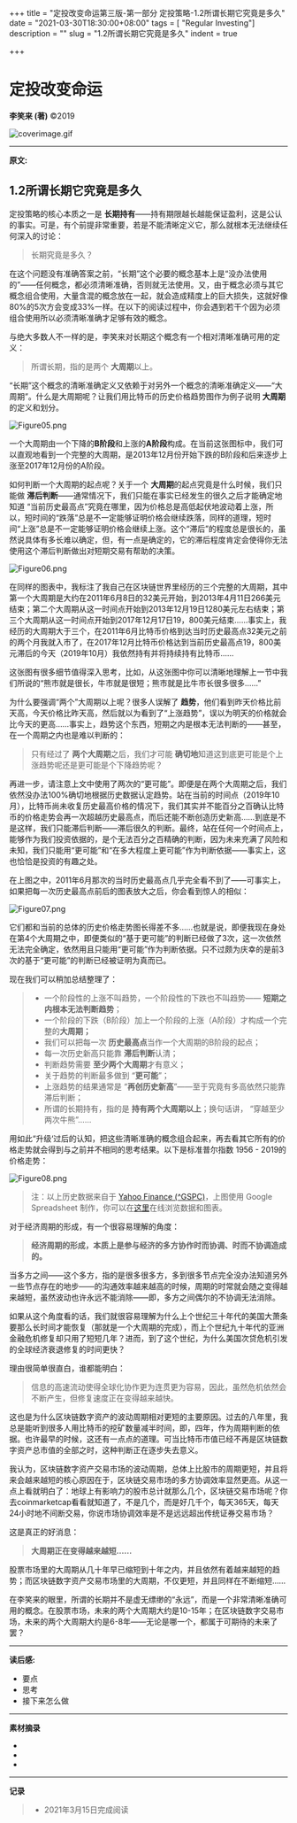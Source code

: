 +++
title = "定投改变命运第三版-第一部分 定投策略-1.2所谓长期它究竟是多久"
date = "2021-03-30T18:30:00+08:00"
tags = [ "Regular Investing"]
description = ""
slug = "1.2所谓长期它究竟是多久"
indent = true

+++
# 定投改变命运

**李笑来 (著)**   ©2019

![coverimage.gif](C:\Users\jiaoj\Desktop\current\worldofrorrim\static\images\coverimage.gif)

---

**原文:**

## 1.2所谓长期它究竟是多久

定投策略的核心本质之一是 **长期持有**——持有期限越长越能保证盈利，这是公认的事实。可是，有个前提非常重要，若是不能清晰定义它，那么就根本无法继续任何深入的讨论：

> 长期究竟是多久？

在这个问题没有准确答案之前，“长期”这个必要的概念基本上是“没办法使用的”——任何概念，都必须清晰准确，否则就无法使用。又，由于概念必须与其它概念组合使用，大量含混的概念放在一起，就会造成精度上的巨大损失，这就好像80%的5次方会变成33%一样。在以下的阅读过程中，你会遇到若干个因为必须组合使用所以必须清晰准确才足够有效的概念。

与绝大多数人不一样的是，李笑来对长期这个概念有一个相对清晰准确可用的定义：

> 所谓长期，指的是两个 **大周期**以上。

“长期”这个概念的清晰准确定义又依赖于对另外一个概念的清晰准确定义——“大周期”。什么是大周期呢？让我们用比特币的历史价格趋势图作为例子说明 **大周期**的定义和划分。

![Figure05.png](C:\Users\jiaoj\Desktop\current\worldofrorrim\static\images\Figure05.png)

一个大周期由一个下降的**B阶段**和上涨的**A阶段**构成。在当前这张图标中，我们可以直观地看到一个完整的大周期，是2013年12月份开始下跌的B阶段和后来逐步上涨至2017年12月份的A阶段。

如何判断一个大周期的起点呢？关于一个 **大周期**的起点究竟是什么时候，我们只能做 **滞后判断**——通常情况下，我们只能在事实已经发生的很久之后才能确定地知道 “当前历史最高点”究竟在哪里，因为价格总是高低起伏地波动着上涨，所以，短时间的“跌落”总是不一定能够证明价格会继续跌落，同样的道理，短时间“上涨”总是不一定能够证明价格会继续上涨。这个“滞后”的程度总是很长的，虽然说具体有多长难以确定，但，有一点是确定的，它的滞后程度肯定会使得你无法使用这个滞后判断做出对短期交易有帮助的决策。

![Figure06.png](C:\Users\jiaoj\Desktop\current\worldofrorrim\static\images\Figure06.png)

在同样的图表中，我标注了我自己在区块链世界里经历的三个完整的大周期，其中第一个大周期是大约在2011年6月8日的32美元开始，到2013年4月11日266美元结束；第二个大周期从这一时间点开始到2013年12月19日1280美元左右结束；第三个大周期从这一时间点开始到2017年12月17日19，800美元结束……事实上，我经历的大周期大于三个，在2011年6月比特币价格到达当时历史最高点32美元之前的两个月我就入市了，在2017年12月比特币价格达到当前历史最高点19，800美元滞后的今天（2019年10月）我依然持有并将持续持有比特币……

这张图有很多细节值得深入思考，比如，从这张图中你可以清晰地理解上一节中我们所说的“熊市就是很长，牛市就是很短；熊市就是比牛市长很多很多……”

为什么要强调“两个”大周期以上呢？很多人误解了 **趋势**，他们看到昨天价格比前天高，今天价格比昨天高，然后就以为看到了“上涨趋势”，误以为明天的价格就会比今天的更高……事实上，趋势这个东西，短期之内是根本无法判断的——甚至，在一个周期之内也是难以判断的：

> 只有经过了 **两个大周期**之后，我们才可能 **确切地**知道这到底更可能是个上涨趋势呢还是更可能是个下降趋势呢？

再进一步，请注意上文中使用了两次的“更可能”。即便是在两个大周期之后，我们依然没办法100%确切地根据历史数据认定趋势。站在当前的时间点（2019年10月），比特币尚未收复历史最高价格的情况下，我们其实并不能百分之百确认比特币的价格走势会再一次超越历史最高点，而后还能不断创造历史新高……到底是不是这样，我们只能滞后判断——滞后很久的判断。最终，站在任何一个时间点上，能够作为我们投资依据的，是个无法百分之百精确的判断，因为未来充满了风险和未知，我们只能用“更可能”和“在多大程度上更可能”作为判断依据——事实上，这也恰恰是投资的有趣之处。

在上图之中，2011年6月那次的当时历史最高点几乎完全看不到了——可事实上，如果把每一次历史最高点前后的图表放大之后，你会看到惊人的相似：

![Figure07.png](C:\Users\jiaoj\Desktop\current\worldofrorrim\static\images\Figure07.png)

它们都和当前的总体的历史价格走势图长得差不多……也就是说，即便我现在身处在第4个大周期之中，即便类似的“基于更可能”的判断已经做了3次，这一次依然无法完全确定，依然用且只能用“更可能”作为判断依据。只不过颇为庆幸的是前3次的基于“更可能”的判断已经被证明为真而已。

现在我们可以稍加总结整理了：

> * 一个阶段性的上涨不叫趋势，一个阶段性的下跌也不叫趋势—— **短期之内根本无法判断趋势**；
> * 一个阶段的下跌（B阶段）加上一个阶段的上涨（A阶段）才构成一个完整的**大周期；**
> * 我们可以把每一次 **历史最高点**当作一个大周期的B阶段的起点；
> * 每一次历史新高只能靠 **滞后判断**认清；
> * 判断趋势需要 **至少两个大周期**才有意义；
> * 关于趋势的判断最多做到 “**更可能**”；
> * 上涨趋势的结果通常是 “**再创历史新高**”——至于究竟有多高依然只能靠滞后判断；
> * 所谓的长期持有，指的是 **持有两个大周期以上**；换句话讲， “穿越至少两次牛熊”……

用如此“升级‘过后的认知，把这些清晰准确的概念组合起来，再去看其它所有的价格走势就会得到与之前并不相同的思考结果。以下是标准普尔指数 1956 - 2019的价格走势：

![Figure08.png](C:\Users\jiaoj\Desktop\current\worldofrorrim\static\images\Figure08.png)

> 注：以上历史数据来自于 [Yahoo Finance (^GSPC)](https://finance.yahoo.com/quote/^GSPC/history?p=^GSPC)，上图使用 Google Spreadsheet 制作，你可以在[这里](https://docs.google.com/spreadsheets/d/1RsmiifuZajR_POx1zO_--qUcOgwb7tABNQpT-O69Ryk/edit?usp=sharing)在线浏览数据和图表。

对于经济周期的形成，有一个很容易理解的角度：

> **经济周期的形成，本质上是参与经济的多方协作时而协调、时而不协调造成的。**

当多方之间——这个多方，指的是很多很多方，多到很多节点完全没办法知道另外一些节点存在的地步——的沟通效率越来越高的时候，周期的时常就会随之变得越来越短，虽然波动也许永远不能消除——即，多方之间偶尔的不协调无法消除。

如果从这个角度看的话，我们就很容易理解为什么上个世纪三十年代的美国大萧条要那么长时间才能恢复（那就是一个大周期的完成），而上个世纪九十年代的亚洲金融危机修复却只用了短短几年？进而，到了这个世纪，为什么美国次贷危机引发的全球经济衰退修复的时间更快？

理由很简单很直白，谁都能明白：

> 信息的高速流动使得全球化协作更为连贯更为容易，因此，虽然危机依然会不断产生，但修复速度正在变得越来越快。

这也是为什么区块链数字资产的波动周期相对更短的主要原因。过去的八年里，我总是能听到很多人用比特币的挖矿数量减半时间，即，四年，作为周期判断的依据。也许最早的时候，这还有一点点的道理。可当比特币市值已经不再是区块链数字资产总市值的全部之时，这种判断正在逐步失去意义。

我认为，区块链数字资产交易市场的波动周期，总体上比股市的周期更短，并且将来会越来越短的核心原因在于，区块链交易市场的多方协调效率显然更高。从这一点上看就明白了：地球上有影响力的股市总计就那么几个，区块链交易市场呢？你去coinmarketcap看看就知道了，不是几个，而是好几千个，每天365天，每天24小时地不间断交易，你说市场协调效率是不是远远超出传统证券交易市场？

这是真正的好消息：

> **大周期正在变得越来越短……**

股票市场里的大周期从几十年早已缩短到十年之内，并且依然有着越来越短的趋势；而区块链数字资产交易市场里的大周期，不仅更短，并且同样在不断缩短……

在李笑来的眼里，所谓的长期并不是虚无缥缈的“永远”，而是一个非常清晰准确可用的概念。在股票市场，未来的两个大周期大约是10-15年；在区块链数字交易市场，未来的两个大周期大约是6-8年——无论是哪一个，都属于可期待的未来了罢？









---

**读后感:**

- 要点
- 思考
- 接下来怎么做

---

**素材摘录**

- 
-  
-  

---

**记录**

> - 2021年3月15日完成阅读

